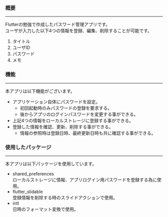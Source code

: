 ### 概要
***
Flutterの勉強で作成したパスワード管理アプリです。  
ユーザが入力した以下4つの情報を登録、編集、削除することが可能です。  

1. タイトル  
1. ユーザID  
1. パスワード  
1. メモ  

### 機能
***
本アプリは以下機能がございます。  

- アプリケーション自体にパスワードを設定。
  - 初回起動時のみパスワードの登録を要求する。
  - 後からアプリのログインパスワードを変更する事ができる。
- 上記4つの情報をローカルストレージに登録する事ができる。
- 登録した情報を確認、更新、削除する事ができる。
  - 情報の参照時は登録日時、最終更新日時も共に確認する事ができる。

### 使用したパッケージ  
***
本アプリは以下パッケージを使用しています。  

- shared_preferences  
ローカルストレージに情報、アプリログイン用パスワードを登録する為に使用。  
- flutter_slidable  
登録情報を削除する時のスライドアクションで使用。  
- intl  
日時のフォーマット変換で使用。  

